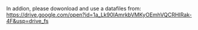In addion, please dowonload and use a datafiles from:
https://drive.google.com/open?id=1a_Lk90IAmrkbVMKyOEmhVQCRHIRak-4F&usp=drive_fs
